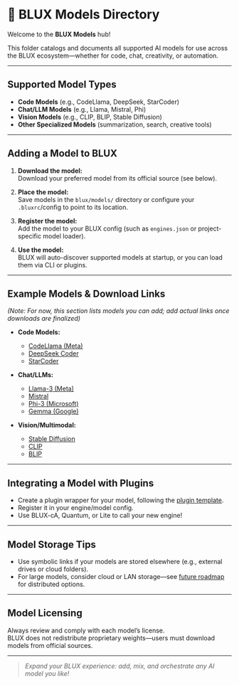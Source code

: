 # 🤖 BLUX Models Directory

Welcome to the **BLUX Models** hub!

This folder catalogs and documents all supported AI models for use across the BLUX ecosystem—whether for code, chat, creativity, or automation.

---

## Supported Model Types

- **Code Models** (e.g., CodeLlama, DeepSeek, StarCoder)
- **Chat/LLM Models** (e.g., Llama, Mistral, Phi)
- **Vision Models** (e.g., CLIP, BLIP, Stable Diffusion)
- **Other Specialized Models** (summarization, search, creative tools)

---

## Adding a Model to BLUX

1. **Download the model:**  
   Download your preferred model from its official source (see below).

2. **Place the model:**  
   Save models in the `blux/models/` directory or configure your `.bluxrc`/config to point to its location.

3. **Register the model:**  
   Add the model to your BLUX config (such as `engines.json` or project-specific model loader).

4. **Use the model:**  
   BLUX will auto-discover supported models at startup, or you can load them via CLI or plugins.

---

## Example Models & Download Links

*(Note: For now, this section lists models you can add; add actual links once downloads are finalized)*

- **Code Models:**
  - [CodeLlama (Meta)](https://github.com/facebookresearch/codellama)
  - [DeepSeek Coder](https://github.com/deepseek-ai/DeepSeek-Coder)
  - [StarCoder](https://huggingface.co/bigcode/starcoder)

- **Chat/LLMs:**
  - [Llama-3 (Meta)](https://ai.meta.com/resources/models-and-libraries/llama-3/)
  - [Mistral](https://mistral.ai/)
  - [Phi-3 (Microsoft)](https://huggingface.co/microsoft/phi-3-mini-4k-instruct)
  - [Gemma (Google)](https://ai.google.dev/gemma)

- **Vision/Multimodal:**
  - [Stable Diffusion](https://github.com/CompVis/stable-diffusion)
  - [CLIP](https://github.com/openai/CLIP)
  - [BLIP](https://github.com/salesforce/BLIP)

---

## Integrating a Model with Plugins

- Create a plugin wrapper for your model, following the [plugin template](../docs/plugins.md).
- Register it in your engine/model config.
- Use BLUX-cA, Quantum, or Lite to call your new engine!

---

## Model Storage Tips

- Use symbolic links if your models are stored elsewhere (e.g., external drives or cloud folders).
- For large models, consider cloud or LAN storage—see [future roadmap](../ecosystem/roadmap.md) for distributed options.

---

## Model Licensing

Always review and comply with each model’s license.  
BLUX does not redistribute proprietary weights—users must download models from official sources.

---

> _Expand your BLUX experience: add, mix, and orchestrate any AI model you like!_
